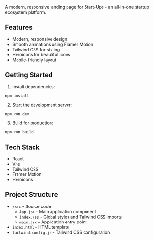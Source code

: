 A modern, responsive landing page for Start-Ups - an all-in-one startup ecosystem platform.

## Features

- Modern, responsive design
- Smooth animations using Framer Motion
- Tailwind CSS for styling
- Heroicons for beautiful icons
- Mobile-friendly layout

## Getting Started

1. Install dependencies:
```bash
npm install
```

2. Start the development server:
```bash
npm run dev
```

3. Build for production:
```bash
npm run build
```

## Tech Stack

- React
- Vite
- Tailwind CSS
- Framer Motion
- Heroicons

## Project Structure

- `/src` - Source code
  - `App.jsx` - Main application component
  - `index.css` - Global styles and Tailwind CSS imports
  - `main.jsx` - Application entry point
- `index.html` - HTML template
- `tailwind.config.js` - Tailwind CSS configuration
